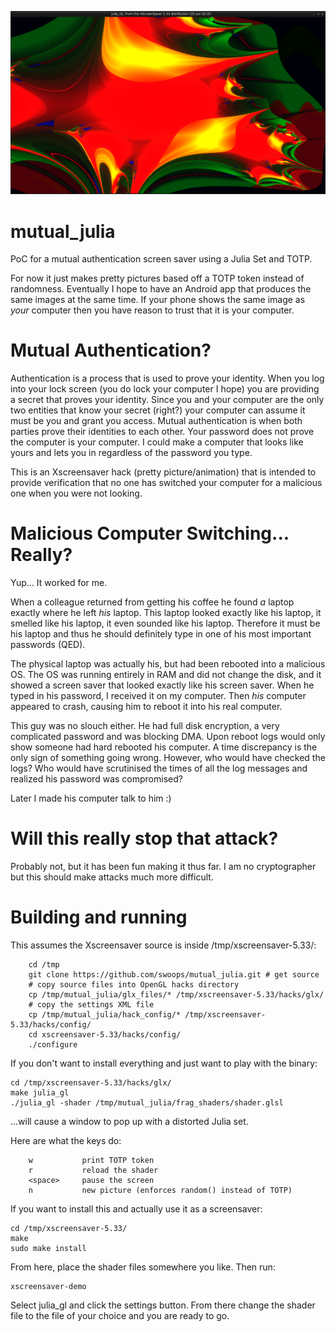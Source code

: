 ![Pic of crazy.glsl fragment shader](./mutual_julia.png?raw=true "Crazy Shader")

# mutual_julia
PoC for a mutual authentication screen saver using a Julia Set and TOTP.  

For now it just makes pretty pictures based off a TOTP token instead of 
randomness.  Eventually I hope to have an Android app that produces the same 
images at the same time.  If your phone shows the same image as *your* computer 
then you have reason to trust that it is your computer.

# Mutual Authentication?
Authentication is a process that is used to prove your identity.  When you 
log into your lock screen (you do lock your computer I hope) you are providing
a secret that proves your identity.  Since you and your computer are the only
two entities that know your secret (right?) your computer can assume it must 
be you and grant you access.  Mutual authentication is when both parties prove
their identities to each other.  Your password does not prove the computer is
your computer.  I could make a computer that looks like yours and lets you in
regardless of the password you type.

This is an Xscreensaver hack (pretty picture/animation) that is intended to
provide verification that no one has switched your computer for a malicious
one when you were not looking.

# Malicious Computer Switching... Really?
Yup... It worked for me.  

When a colleague returned from getting his coffee he found *a* laptop exactly 
where he left *his* laptop.  This laptop looked exactly like his laptop, it 
smelled like his laptop, it even sounded like his laptop.  Therefore it must be 
his laptop and thus he should definitely type in one of his most important 
passwords (QED).

The physical laptop was actually his, but had been rebooted into a malicious OS.
The OS was running entirely in RAM and did not change the disk, and it showed a 
screen saver that looked exactly like his screen saver.  When he typed in his 
password, I received it on my computer.  Then *his* computer appeared to crash, 
causing him to reboot it into his real computer.

This guy was no slouch either.  He had full disk encryption, a very complicated 
password and was blocking DMA.  Upon reboot logs would only show someone had 
hard rebooted his computer.  A time discrepancy is the only sign of something 
going wrong. However, who would have checked the logs?  Who would have 
scrutinised the times of all the log messages and realized his password was 
compromised?

Later I made his computer talk to him :)

# Will this really stop that attack?
Probably not, but it has been fun making it thus far.  I am no cryptographer but
this should make attacks much more difficult.  

# Building and running
This assumes the Xscreensaver source is inside /tmp/xscreensaver-5.33/:
```
	cd /tmp
	git clone https://github.com/swoops/mutual_julia.git # get source
	# copy source files into OpenGL hacks directory
	cp /tmp/mutual_julia/glx_files/* /tmp/xscreensaver-5.33/hacks/glx/  
	# copy the settings XML file
	cp /tmp/mutual_julia/hack_config/* /tmp/xscreensaver-5.33/hacks/config/ 
	cd xscreensaver-5.33/hacks/config/
	./configure
```
If you don't want to install everything and just want to play with the binary:
```
cd /tmp/xscreensaver-5.33/hacks/glx/
make julia_gl
./julia_gl -shader /tmp/mutual_julia/frag_shaders/shader.glsl

```
...will cause a window to pop up with a distorted Julia set.  

Here are what the keys do:
```
    w       	print TOTP token
    r       	reload the shader
	<space> 	pause the screen
	n			new picture (enforces random() instead of TOTP)
```
If you want to install this and actually use it as a screensaver:
```
cd /tmp/xscreensaver-5.33/
make
sudo make install

```
From here, place the shader files somewhere you like.  Then run:
```
xscreensaver-demo
```
Select julia_gl and click the settings button.  From there change the shader file to 
the file of your choice and you are ready to go.
